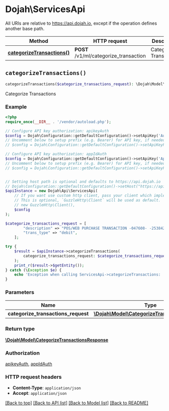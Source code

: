 # Dojah\ServicesApi

All URIs are relative to https://api.dojah.io, except if the operation defines another base path.

| Method | HTTP request | Description |
| ------------- | ------------- | ------------- |
| [**categorizeTransactions()**](ServicesApi.md#categorizeTransactions) | **POST** /v1/ml/categorize_transaction | Categorize Transactions |


## `categorizeTransactions()`

```php
categorizeTransactions($categorize_transactions_request): \Dojah\Model\CategorizeTransactionsResponse
```

Categorize Transactions

### Example

```php
<?php
require_once(__DIR__ . '/vendor/autoload.php');

// Configure API key authorization: apikeyAuth
$config = Dojah\Configuration::getDefaultConfiguration()->setApiKey('Authorization', 'YOUR_API_KEY');
// Uncomment below to setup prefix (e.g. Bearer) for API key, if needed
// $config = Dojah\Configuration::getDefaultConfiguration()->setApiKeyPrefix('Authorization', 'Bearer');

// Configure API key authorization: appIdAuth
$config = Dojah\Configuration::getDefaultConfiguration()->setApiKey('AppId', 'YOUR_API_KEY');
// Uncomment below to setup prefix (e.g. Bearer) for API key, if needed
// $config = Dojah\Configuration::getDefaultConfiguration()->setApiKeyPrefix('AppId', 'Bearer');


// Setting host path is optional and defaults to https://api.dojah.io
// Dojah\Configuration::getDefaultConfiguration()->setHost("https://api.dojah.io");
$apiInstance = new Dojah\Api\ServicesApi(
    // If you want use custom http client, pass your client which implements `GuzzleHttp\ClientInterface`.
    // This is optional, `GuzzleHttp\Client` will be used as default.
    // new GuzzleHttp\Client(),
    $config
);

$categorize_transactions_request = [
        "description" => "POS/WEB PURCHASE TRANSACTION -047608- -253842-MUNCHIES BY MOE OY OYNG",
        "trans_type" => "debit",
    ];

try {
    $result = $apiInstance->categorizeTransactions(
        categorize_transactions_request: $categorize_transactions_request
    );
    print_r($result->$getEntity());
} catch (\Exception $e) {
    echo 'Exception when calling ServicesApi->categorizeTransactions: ', $e->getMessage(), PHP_EOL;
}
```

### Parameters

| Name | Type | Description  | Notes |
| ------------- | ------------- | ------------- | ------------- |
| **categorize_transactions_request** | [**\Dojah\Model\CategorizeTransactionsRequest**](../Model/CategorizeTransactionsRequest.md)|  | [optional] |

### Return type

[**\Dojah\Model\CategorizeTransactionsResponse**](../Model/CategorizeTransactionsResponse.md)

### Authorization

[apikeyAuth](../../README.md#apikeyAuth), [appIdAuth](../../README.md#appIdAuth)

### HTTP request headers

- **Content-Type**: `application/json`
- **Accept**: `application/json`

[[Back to top]](#) [[Back to API list]](../../README.md#endpoints)
[[Back to Model list]](../../README.md#models)
[[Back to README]](../../README.md)
